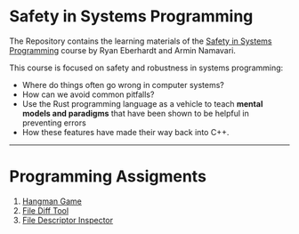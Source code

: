 # Safety in Systems Programming

The Repository contains the learning materials of the [Safety in Systems Programming](https://reberhardt.com/cs110l/spring-2020/) course by Ryan Eberhardt and Armin Namavari.

This course is focused on safety and robustness in systems programming: 

- Where do things often go wrong in computer systems? 
- How can we avoid common pitfalls? 
- Use the Rust programming language as a vehicle to teach **mental models and paradigms** that have been shown to be helpful in preventing errors
- How these features have made their way back into C++.

---

# Programming Assigments

1. [Hangman Game](week1)
1. [File Diff Tool](week2)
1. [File Descriptor Inspector](week3/inspect-fds)
